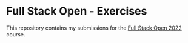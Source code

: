 
# Full Stack Open - Exercises

This repository contains my submissions for the [Full Stack Open 2022](https://fullstackopen.com/en/) course.